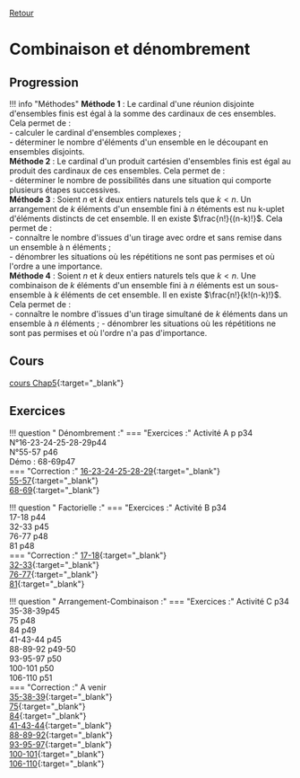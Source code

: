 [Retour](../../Chap.md)
# Combinaison et dénombrement

## Progression
!!! info "Méthodes"
    **Méthode 1** : Le cardinal d'une réunion disjointe d'ensembles finis est égal à la somme des cardinaux de ces ensembles. Cela permet de :  
    - calculer le cardinal d'ensembles complexes ;  
    - déterminer le nombre d'éléments d'un ensemble en le découpant en ensembles disjoints.  
    **Méthode 2** : Le cardinal d'un produit cartésien d'ensembles finis est égal au produit des cardinaux de ces ensembles. Cela permet de :  
    - déterminer le nombre de possibilités dans une situation qui comporte plusieurs étapes successives.  
    **Méthode 3** : Soient $n$ et $k$ deux entiers naturels tels que $k < n$. Un arrangement de $k$ éléments d'un ensemble fini à $n$ étéments est nu k-uplet d'éléments distincts de cet ensemble. Il en existe $\frac{n!}{(n-k)!}$. Cela permet de :  
    - connaître le nombre d'issues d'un tirage avec ordre et sans remise dans un ensemble à n éléments ;  
    - dénombrer les situations où les répétitions ne sont pas permises et où l'ordre a une importance.  
    **Méthode 4** : Soient $n$ et $k$ deux entiers naturels tels que $k < n$. Une combinaison de $k$ éléments d'un ensemble fini à $n$ éléments est un sous-ensemble à $k$ éléments de cet ensemble. Il en existe $\frac{n!}{k!(n-k)!}$.  Cela permet de :  
    - connaître le nombre d'issues d'un tirage simultané de $k$ éléments dans un ensemble à $n$ éléments ;
    - dénombrer les situations où les répétitions ne sont pas permises et où l'ordre n'a pas d'importance.
    
## Cours 
[cours Chap5](./Cours-Chap5.pdf){:target="_blank"}

## Exercices 

        
!!! question " Dénombrement :"
    === "Exercices :" 
        Activité A p p34  
        N°16-23-24-25-28-29p44  
        N°55-57 p46  
        Démo : 68-69p47  
    === "Correction :" 
        [16-23-24-25-28-29](./corr/16-23-24-25-28-29.pdf){:target="_blank"}   
        [55-57](./corr/55-57.pdf){:target="_blank"}   
        [68-69](./corr/68-69.pdf){:target="_blank"}   
        
!!! question " Factorielle :" 
    === "Exercices :" 
         Activité B p34  
         17-18 p44  
         32-33 p45   
         76-77 p48  
         81 p48  
    === "Correction :" 
          [17-18](./corr/17-18.pdf){:target="_blank"}   
          [32-33](./corr/32-33.pdf){:target="_blank"}   
          [76-77](./corr/76-77.pdf){:target="_blank"}   
          [81](./corr/81.pdf){:target="_blank"}   
         
        
!!! question " Arrangement-Combinaison :"
    === "Exercices :" 
        Activité C p34  
        35-38-39p45  
        75 p48  
        84 p49  
        41-43-44 p45  
        88-89-92 p49-50  
        93-95-97 p50  
        100-101 p50  
        106-110 p51  
    === "Correction :" 
        A venir  
        [35-38-39](./corr/35-38-39.pdf){:target="_blank"}   
        [75](./corr/75.pdf){:target="_blank"}  
        [84](./corr/84.pdf){:target="_blank"}   
        [41-43-44](./corr/41-43-44.pdf){:target="_blank"}   
        [88-89-92](./corr/88-89-92.pdf){:target="_blank"}   
        [93-95-97](./corr/93-95-97.pdf){:target="_blank"}   
        [100-101](./corr/100-101.pdf){:target="_blank"}   
        [106-110](./corr/106-110.pdf){:target="_blank"}   
        
        

